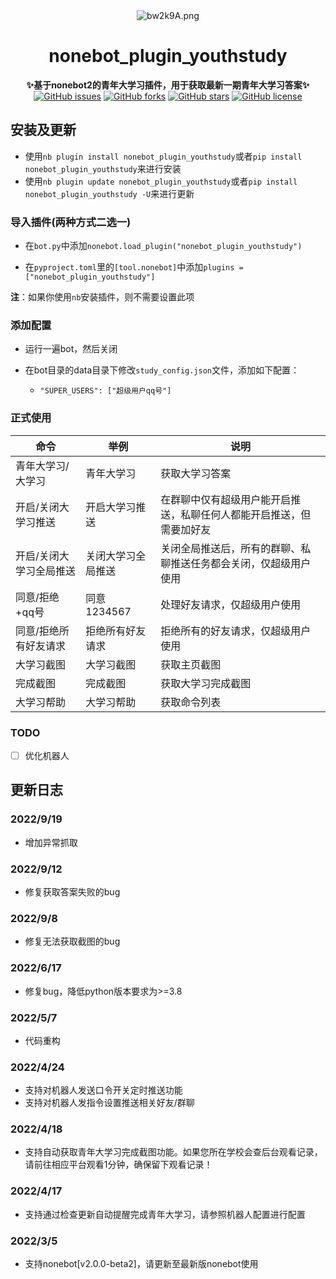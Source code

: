<div align="center">
    <img src="https://s4.ax1x.com/2022/03/05/bw2k9A.png" alt="bw2k9A.png" border="0"/>
    <h1>nonebot_plugin_youthstudy</h1>
    <b>✨基于nonebot2的青年大学习插件，用于获取最新一期青年大学习答案✨</b>
    <br/>
    <a href="https://github.com/ayanamiblhx/nonebot_plugin_youthstudy/issues"><img alt="GitHub issues" src="https://img.shields.io/github/issues/ayanamiblhx/nonebot_plugin_youthstudy?style=flat-square"></a>
    <a href="https://github.com/ayanamiblhx/nonebot_plugin_youthstudy/network"><img alt="GitHub forks" src="https://img.shields.io/github/forks/ayanamiblhx/nonebot_plugin_youthstudy?style=flat-square"></a>
    <a href="https://github.com/ayanamiblhx/nonebot_plugin_youthstudy/stargazers"><img alt="GitHub stars" src="https://img.shields.io/github/stars/ayanamiblhx/nonebot_plugin_youthstudy?style=flat-square"></a>
    <a href="https://github.com/ayanamiblhx/nonebot_plugin_youthstudy/blob/main/LICENSE"><img alt="GitHub license" src="https://img.shields.io/github/license/ayanamiblhx/nonebot_plugin_youthstudy?style=flat-square"></a>
</div>


## 安装及更新

- 使用`nb plugin install nonebot_plugin_youthstudy`或者`pip install nonebot_plugin_youthstudy`来进行安装
- 使用`nb plugin update nonebot_plugin_youthstudy`或者`pip install nonebot_plugin_youthstudy -U`来进行更新

### 导入插件(两种方式二选一)

- 在`bot.py`中添加`nonebot.load_plugin("nonebot_plugin_youthstudy")`

- 在`pyproject.toml`里的`[tool.nonebot]`中添加`plugins = ["nonebot_plugin_youthstudy"]`

**注**：如果你使用`nb`安装插件，则不需要设置此项

### 添加配置

- 运行一遍bot，然后关闭

- 在bot目录的data目录下修改`study_config.json`文件，添加如下配置：

    - `"SUPER_USERS": ["超级用户qq号"]`

### 正式使用

| 命令                    | 举例               | 说明                                                         |
| ----------------------- | ------------------ | ------------------------------------------------------------ |
| 青年大学习/大学习       | 青年大学习         | 获取大学习答案                                               |
| 开启/关闭大学习推送     | 开启大学习推送     | 在群聊中仅有超级用户能开启推送，私聊任何人都能开启推送，但需要加好友 |
| 开启/关闭大学习全局推送 | 关闭大学习全局推送 | 关闭全局推送后，所有的群聊、私聊推送任务都会关闭，仅超级用户使用 |
| 同意/拒绝+qq号          | 同意1234567        | 处理好友请求，仅超级用户使用                                 |
| 同意/拒绝所有好友请求   | 拒绝所有好友请求   | 拒绝所有的好友请求，仅超级用户使用                           |
| 大学习截图              | 大学习截图         | 获取主页截图                                                 |
| 完成截图                | 完成截图           | 获取大学习完成截图                                           |
| 大学习帮助              | 大学习帮助         | 获取命令列表                                                 |

### TODO

- [ ] 优化机器人

## 更新日志

### 2022/9/19

- 增加异常抓取

### 2022/9/12

- 修复获取答案失败的bug

### 2022/9/8

- 修复无法获取截图的bug

### 2022/6/17

- 修复bug，降低python版本要求为>=3.8

### 2022/5/7

- 代码重构

### 2022/4/24

- 支持对机器人发送口令开关定时推送功能
- 支持对机器人发指令设置推送相关好友/群聊

### 2022/4/18

- 支持自动获取青年大学习完成截图功能。如果您所在学校会查后台观看记录，请前往相应平台观看1分钟，确保留下观看记录！

### 2022/4/17

- 支持通过检查更新自动提醒完成青年大学习，请参照机器人配置进行配置

### 2022/3/5

- 支持nonebot[v2.0.0-beta2]，请更新至最新版nonebot使用

